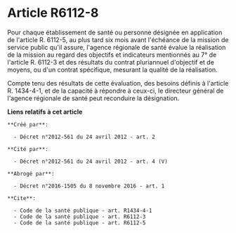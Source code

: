 # Article R6112-8

Pour chaque établissement de santé ou personne désignée en application de l'article R. 6112-5, au plus tard six mois avant
l'échéance de la mission de service public qu'il assure, l'agence régionale de santé évalue la réalisation de la mission au
regard des objectifs et indicateurs mentionnés au 7° de l'article R. 6112-3 et des résultats du contrat pluriannuel
d'objectif et de moyens, ou d'un contrat spécifique, mesurant la qualité de la réalisation. 

Compte tenu des résultats de cette évaluation, des besoins définis à l'article R. 1434-4-1, et de la capacité à répondre à
ceux-ci, le directeur général de l'agence régionale de santé peut reconduire la désignation.

**Liens relatifs à cet article**

	**Créé par**:

	  - Décret n°2012-561 du 24 avril 2012 - art. 2

	**Cité par**:

	  - Décret n°2012-561 du 24 avril 2012 - art. 4 (V)

	**Abrogé par**:

	  - Décret n°2016-1505 du 8 novembre 2016 - art. 1

	**Cite**:

	  - Code de la santé publique - art. R1434-4-1
	  - Code de la santé publique - art. R6112-3
	  - Code de la santé publique - art. R6112-5
